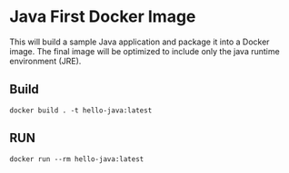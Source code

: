 # Java First Docker Image

This will build a sample Java application and package it into a Docker image. The final image will be optimized to include only the java runtime environment (JRE).

## Build

```shell
docker build . -t hello-java:latest
```

## RUN

```shell
docker run --rm hello-java:latest
```
